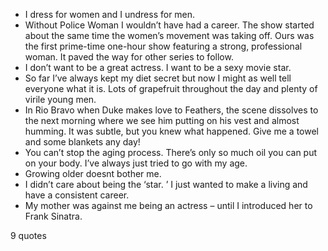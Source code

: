  - I dress for women and I undress for men.
 - Without Police Woman I wouldn’t have had a career. The show started about the same time the women’s movement was taking off. Ours was the first prime-time one-hour show featuring a strong, professional woman. It paved the way for other series to follow.
 - I don’t want to be a great actress. I want to be a sexy movie star.
 - So far I’ve always kept my diet secret but now I might as well tell everyone what it is. Lots of grapefruit throughout the day and plenty of virile young men.
 - In Rio Bravo when Duke makes love to Feathers, the scene dissolves to the next morning where we see him putting on his vest and almost humming. It was subtle, but you knew what happened. Give me a towel and some blankets any day!
 - You can’t stop the aging process. There’s only so much oil you can put on your body. I’ve always just tried to go with my age.
 - Growing older doesnt bother me.
 - I didn’t care about being the ‘star. ’ I just wanted to make a living and have a consistent career.
 - My mother was against me being an actress – until I introduced her to Frank Sinatra.

9 quotes